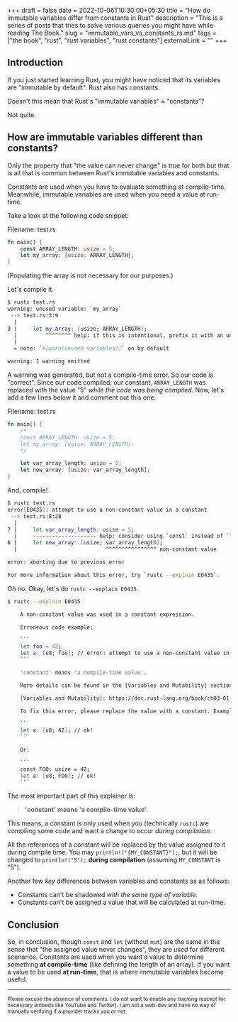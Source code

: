 +++
draft = false
date = 2022-10-06T10:30:00+05:30
title = "How do immutable variables differ from constants in Rust"
description = "This is a series of posts that tries to solve various queries you might have while reading The Book."
slug = "immutable_vars_vs_constants_rs.md"
tags = ["the book", "rust", "rust variables", "rust constants"]
externalLink = ""
+++

## Introduction

If you just started learning Rust, you might have noticed that its variables
are "immutable by default". Rust also has constants.

Doesn't this mean that Rust's "immutable variables" ≈ "constants"?

Not quite.

## How are immutable variables different than constants?

Only the property that "the value can never change" is true for both but that
is all that is common between Rust's immutable variables and constants.

Constants are used when you have to evaluate something at compile-time.
Meanwhile, immutable variables are used when you need a value at run-time.

Take a look at the following code snippet:

Filename: test.rs

```rust
fn main() {
    const ARRAY_LENGTH: usize = 5;
    let my_array: [usize; ARRAY_LENGTH];
}
```

(Populating the array is not necessary for our purposes.)

Let's compile it.

```bash
$ rustc test.rs
warning: unused variable: `my_array`
 --> test.rs:3:9
  |
3 |     let my_array: [usize; ARRAY_LENGTH];
  |         ^^^^^^^^ help: if this is intentional, prefix it with an underscore: `_my_array`
  |
  = note: `#[warn(unused_variables)]` on by default

warning: 1 warning emitted
```

A warning was generated, but not a compile-time error. So our code is "correct".
Since our code compiled, our constant, `ARRAY_LENGTH` was replaced with
the value "5" _while the code was being compiled_.
Now, let's add a few lines below it and comment out this one.

Filename: test.rs

```rust
fn main() {
    /*
    const ARRAY_LENGTH: usize = 5;
    let my_array: [usize; ARRAY_LENGTH];
    */

    let var_array_length: usize = 5;
    let new_array: [usize; var_array_length];
}
```

And, compile!

```bash
$ rustc test.rs
error[E0435]: attempt to use a non-constant value in a constant
 --> test.rs:8:28
  |
7 |     let var_array_length: usize = 5;
  |     -------------------- help: consider using `const` instead of `let`: `const var_array_length`
8 |     let new_array: [usize; var_array_length];
  |                            ^^^^^^^^^^^^^^^^ non-constant value

error: aborting due to previous error

For more information about this error, try `rustc --explain E0435`.
```

Oh no. Okay, let's do `rustc --explain E0435`.

```bash
$ rustc --explain E0435

    A non-constant value was used in a constant expression.

    Erroneous code example:

    ```
    let foo = 42;
    let a: [u8; foo]; // error: attempt to use a non-constant value in a constant
    ```

    'constant' means 'a compile-time value'.

    More details can be found in the [Variables and Mutability] section of the book.

    [Variables and Mutability]: https://doc.rust-lang.org/book/ch03-01-variables-and-mutability.html#differences-between-variables-and-constants

    To fix this error, please replace the value with a constant. Example:

    ```
    let a: [u8; 42]; // ok!
    ```

    Or:

    ```
    const FOO: usize = 42;
    let a: [u8; FOO]; // ok!
    ```
```

The most important part of this explainer is:

> **'constant' means 'a compile-time value'.**

This means, a constant is only used when you (technically `rustc`) are
compiling some code and want a change to occur _during compilation_.

All the references of a constant will be replaced by the value assigned to it
during compile time. You may `println!("{MY_CONSTANT}");`, but it will be changed
to `println!("5");` **during compilation** (assuming `MY_CONSTANT` is "5").

Another few _key_ differences between variables and constants as as follows:

 - Constants can't be shadowed _with the same type of variable_.
 - Constants can't be assigned a value that will be calculated at run-time.

## Conclusion

So, in conclusion, though `const` and `let` (without `mut`) are the same
in the sense that "the assigned value never changes", they are _used_ for
different scenarios. Constants are used when you want a value to determine
something **at compile-time** (like defining the length of an array). If you
want a value to be used **at run-time**, that is where immutable variables
become useful.

---

<sub>Please excuse the absence of comments. I do not want to enable any tracking
(except for necessary embeds like YouTube and Twitter). I am not a web-dev and
have no way of manually verifying if a provider tracks you or not.</sub>
